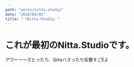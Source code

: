 ```yaml
---
path: "works/nitta.studio"
date: "2018/04/01"
title: "「Nitta.Studio」"
---
```


# これが最初のNitta.Studioです。
アワーーーズとったり、Qiitaバズったり反響すごEよ